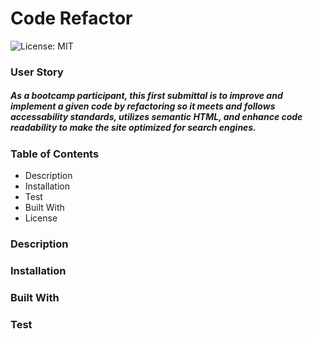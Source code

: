 # Code Refactor

![License: MIT](https://img.shields.io/badge/License-MIT-yellow.svg)

### User Story

##### As a bootcamp participant, this first submittal is to improve and implement a given code by refactoring so it meets and follows accessability standards, utilizes semantic HTML, and enhance code readability to make the site optimized for search engines.

### Table of Contents

*  Description
*  Installation
*  Test
*  Built With
*  License

### Description

### Installation

### Built With

### Test
